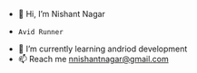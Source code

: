 - 👋 Hi, I’m Nishant Nagar
-     Avid Runner
- 🌱 I’m currently learning andriod development
- 📫 Reach me nnishantnagar@gmail.com
<!---
nnishantnagar/nnishantnagar is a ✨ special ✨ repository because its `README.md` (this file) appears on your GitHub profile.
You can click the Preview link to take a look at your changes.
--->
